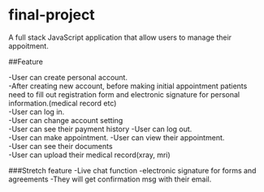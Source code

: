 # final-project

A full stack JavaScript application that allow users to manage their appoitment.

##Feature

-User can create personal account.	
-After creating new account, before making initial appointment patients need to fill out registration form and electronic signature for personal information.(medical record etc)	
-User can log in.	
-User can change account setting	
-User can see their payment history	
-User can log out.	
-User can make appointment.	
-User can view their appointment.	
-User can see their documents	
-User can upload their medical record(xray, mri)	

###Stretch feature
-Live chat function
-electronic signature for forms and agreements
-They will get confirmation msg with their email.


